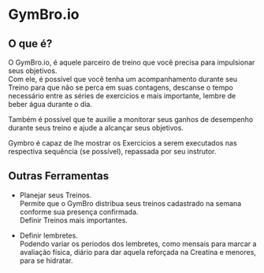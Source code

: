 # GymBro.io

## O que é?

O GymBro.io, é aquele parceiro de treino que você precisa para impulsionar seus objetivos.  
Com ele, é possível que você tenha um acompanhamento durante seu Treino para que não se perca em suas contagens, descanse o tempo necessário entre as séries de exercicios e mais importante, lembre de beber água durante o dia.

Também é possível que te auxilie a monitorar seus ganhos de desempenho durante seus treino e ajude a alcançar seus objetivos.

Gymbro é capaz de lhe mostrar os Exercicios a serem executados nas respectiva sequência (se possível), repassada por seu instrutor.

## Outras Ferramentas

- Planejar seus Treinos.  
  Permite que o GymBro distribua seus treinos cadastrado na semana conforme sua presença confirmada.  
  Definir Treinos mais importantes.  
  
 - Definir lembretes.  
  Podendo variar os periodos dos lembretes, como mensais para marcar a avaliação física, diário para dar aquela reforçada na Creatina e menores, para se hidratar.
  

